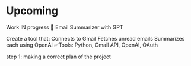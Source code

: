 # Upcoming
Work IN progress
📧 Email Summarizer with GPT

Create a tool that:
Connects to Gmail
Fetches unread emails
Summarizes each using OpenAI
✅Tools: Python, Gmail API, OpenAI, OAuth


step 1: making a correct plan of the  project
